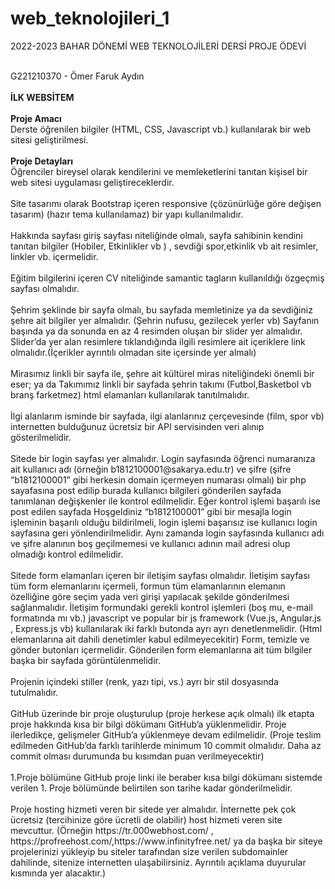 # web_teknolojileri_1
<p> 2022-2023 BAHAR DÖNEMİ WEB TEKNOLOJİLERİ DERSİ PROJE ÖDEVİ </p> </br>
G221210370 - Ömer Faruk Aydın </br> </br>
<b>İLK WEBSİTEM </b> </br></br>
<b> Proje Amacı </b> </br>
Derste öğrenilen bilgiler (HTML, CSS, Javascript vb.) kullanılarak bir web sitesi geliştirilmesi.
</br></br>
<b> Proje Detayları </b> </br>
Öğrenciler bireysel olarak kendilerini ve memleketlerini tanıtan kişisel bir web sitesi uygulaması
geliştireceklerdir. </br> </br>
Site tasarımı olarak Bootstrap içeren responsive (çözünürlüğe göre değişen tasarım) (hazır tema
kullanılamaz) bir yapı kullanılmalıdır. </br> </br>
Hakkında sayfası giriş sayfası niteliğinde olmalı, sayfa sahibinin kendini tanıtan bilgiler (Hobiler,
Etkinlikler vb ) , sevdiği spor,etkinlik vb ait resimler, linkler vb. içermelidir. </br></br>
Eğitim bilgilerini içeren CV niteliğinde samantic tagların kullanıldığı özgeçmiş sayfası olmalıdır. </br></br>
Şehrim şeklinde bir sayfa olmalı, bu sayfada memletinize ya da sevdiğiniz şehre ait bilgiler yer
almalıdır. (Şehrin nufusu, gezilecek yerler vb) Sayfanın başında ya da sonunda en az 4 resimden
oluşan bir slider yer almalıdır. Slider’da yer alan resimlere tıklandığında ilgili resimlere ait içeriklere
link olmalıdır.(İçerikler ayrıntılı olmadan site içersinde yer almalı) </br></br>
Mirasımız linkli bir sayfa ile, şehre ait kültürel miras niteliğindeki önemli bir eser; ya da Takımımız
linkli bir sayfada şehrin takımı (Futbol,Basketbol vb branş farketmez) html elamanları kullanılarak
tanıtılmalıdır. </br></br>
İlgi alanlarım isminde bir sayfada, ilgi alanlarınız çerçevesinde (film, spor vb) internetten bulduğunuz
ücretsiz bir API servisinden veri alınıp gösterilmelidir. </br></br>
Sitede bir login sayfası yer almalıdır. Login sayfasında öğrenci numaranıza ait kullanıcı adı (örneğin
b1812100001@sakarya.edu.tr) ve şifre (şifre “b1812100001” gibi herkesin domain içermeyen
numarası olmalı) bir php sayafasına post edilip burada kullanıcı bilgileri gönderilen sayfada
tanımlanan değişkenler ile kontrol edilmelidir. Eğer kontrol işlemi başarılı ise post edilen sayfada
Hoşgeldiniz “b1812100001” gibi bir mesajla login işleminin başarılı olduğu bildirilmeli, login işlemi
başarısız ise kullanıcı login sayfasına geri yönlendirilmelidir. Aynı zamanda login sayfasında kullanıcı
adı ve şifre alanının boş geçilmemesi ve kullanıcı adının mail adresi olup olmadığı kontrol edilmelidir.</br></br>
Sitede form elamanları içeren bir iletişim sayfası olmalıdır. 
İletişim sayfası tüm form elemanlarını içermeli, formun tüm elamanlarının elemanın özelliğine
göre seçim yada veri girişi yapılacak şekilde gönderilmesi sağlanmalıdır.
İletişim formundaki gerekli kontrol işlemleri (boş mu, e-mail formatında mı vb.) javascript ve
popular bir js framework (Vue.js, Angular.js , Express.js vb) kullanılarak iki farklı butonda ayrı ayrı
denetlenmelidir. (Html elemanlarına ait dahili denetimler kabul edilmeyecekitir)
Form, temizle ve gönder butonları içermelidir.
Gönderilen form elemanlarına ait tüm bilgiler başka bir sayfada görüntülenmelidir.</br></br>
Projenin içindeki stiller (renk, yazı tipi, vs.) ayrı bir stil dosyasında tutulmalıdır. </br></br>
GitHub üzerinde bir proje oluşturulup (proje herkese açık olmalı) ilk etapta proje hakkında kısa bir
bilgi dökümanı GitHub’a yüklenmelidir. Proje ilerledikçe, gelişmeler GitHub’a yüklenmeye devam
edilmelidir. (Proje teslim edilmeden GitHub’da farklı tarihlerde minimum 10 commit olmalıdır. Daha
az commit olması durumunda bu kısımdan puan verilmeyecektir) </br></br>
1.Proje bölümüne GitHub proje linki ile beraber kısa bilgi dökümanı sistemde verilen 1. Proje
bölümünde belirtilen son tarihe kadar gönderilmelidir. </br></br>
Proje hosting hizmeti veren bir sitede yer almalıdır. İnternette pek çok ücretsiz (tercihinize göre
ücretli de olabilir) host hizmeti veren site mevcuttur. (Örneğin https://tr.000webhost.com/ ,
https://profreehost.com/,https://www.infinityfree.net/ ya da başka bir siteye projelerinizi yükleyip
bu siteler tarafından size verilen subdomainler dahilinde, sitenize internetten ulaşabilirsiniz. Ayrıntılı
açıklama duyurular kısmında yer alacaktır.) </br></br>
